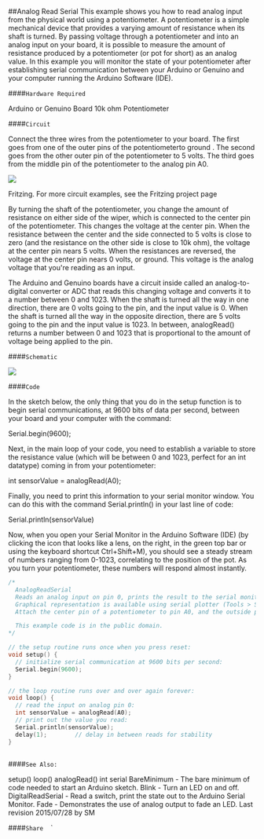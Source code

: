 ##Analog Read Serial
This example shows you how to read analog input from the physical world using a potentiometer. A potentiometer is a simple mechanical device that provides a varying amount of resistance when its shaft is turned. By passing voltage through a potentiometer and into an analog input on your board, it is possible to measure the amount of resistance produced by a potentiometer (or pot for short) as an analog value. In this example you will monitor the state of your potentiometer after establishing serial communication between your Arduino or Genuino and your computer running the Arduino Software (IDE).


####`Hardware Required`

Arduino or Genuino Board
10k ohm Potentiometer

####`Circuit`


Connect the three wires from the potentiometer to your board. The first goes from one of the outer pins of the potentiometerto ground . The second goes from the other outer pin of the potentiometer to 5 volts. The third goes from the middle pin of the potentiometer to the analog pin A0.




![](img/AnalogReadSerial_BB.png)

Fritzing. For more circuit examples, see the Fritzing project page 

By turning the shaft of the potentiometer, you change the amount of resistance on either side of the wiper, which is connected to the center pin of the potentiometer. This changes the voltage at the center pin. When the resistance between the center and the side connected to 5 volts is close to zero (and the resistance on the other side is close to 10k ohm), the voltage at the center pin nears 5 volts.  When the resistances are reversed, the voltage at the center pin nears 0 volts, or ground. This voltage is the analog voltage that you're reading as an input.  

The Arduino and Genuino boards have a circuit inside called an analog-to-digital converter or ADC that reads this changing voltage and converts it to a number between 0 and 1023.  When the shaft is turned all the way in one direction, there are 0 volts going to the pin, and the input value is 0. When the shaft is turned all the way in the opposite direction, there are 5 volts going to the pin and the input value is 1023. In between, analogRead() returns a number between 0 and 1023 that is proportional to the amount of voltage being applied to the pin.

####`Schematic`




![](img/AnalogReadSerial_sch.png)


####`Code`

In the sketch below, the only thing that you do in the setup function is to begin serial communications, at 9600 bits of data per second, between your board and your computer with the command:

Serial.begin(9600);

Next, in the main loop of your code, you need to establish a variable to store the resistance value (which will be between 0 and 1023, perfect for an  int datatype) coming in from your potentiometer:

 int sensorValue = analogRead(A0);

Finally, you need to print this information to your serial monitor window. You can do this with the command Serial.println()  in your last line of code:

 Serial.println(sensorValue)

Now, when you open your Serial Monitor in the Arduino Software (IDE) (by clicking the icon that looks like a lens, on the right,  in the green top bar or using the keyboard shortcut Ctrl+Shift+M), you should see a steady stream of numbers ranging from 0-1023, correlating to the position of the pot. As you turn your potentiometer, these numbers will respond almost instantly.




  
```c++
/*
  AnalogReadSerial
  Reads an analog input on pin 0, prints the result to the serial monitor.
  Graphical representation is available using serial plotter (Tools > Serial Plotter menu)
  Attach the center pin of a potentiometer to pin A0, and the outside pins to +5V and ground.

  This example code is in the public domain.
*/

// the setup routine runs once when you press reset:
void setup() {
  // initialize serial communication at 9600 bits per second:
  Serial.begin(9600);
}

// the loop routine runs over and over again forever:
void loop() {
  // read the input on analog pin 0:
  int sensorValue = analogRead(A0);
  // print out the value you read:
  Serial.println(sensorValue);
  delay(1);        // delay in between reads for stability
}
  
```




####`See Also: `

setup()
loop()
analogRead() 
int
serial
BareMinimum - The bare minimum of code needed to start an Arduino sketch.
Blink - Turn an LED on and off.
DigitalReadSerial - Read a switch, print the state out to the Arduino Serial Monitor.
Fade - Demonstrates the use of analog output to fade an LED.
 Last revision 2015/07/28 by SM 




				
				




  ####`Share`
`
`
`
